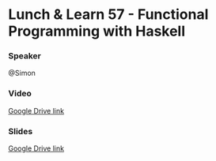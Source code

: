 # Lunch & Learn 57 - Functional Programming with Haskell

### Speaker
@Simon

### Video
[Google Drive link](https://drive.google.com/file/d/1Ai7TfMx5J-RCqVBVEnuKPstLyXenpDfZ/view?usp=sharing)

### Slides
[Google Drive link](https://drive.google.com/file/d/1SU1JQs-kS7D2MutehoRQdiRWurnt9-lS/view?usp=sharing)